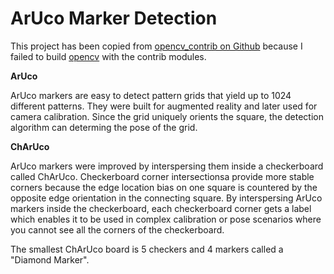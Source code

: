 ArUco Marker Detection
======================

This project has been copied from [opencv_contrib on Github](https://github.com/opencv/opencv_contrib) because I failed to build [opencv](https://github.com/opencv/opencv) with the contrib modules.

**ArUco**

ArUco markers are easy to detect pattern grids that yield up to 1024 different patterns. They were built for augmented reality and later used for camera calibration. Since the grid uniquely orients the square, the detection algorithm can determing the pose of the grid.

**ChArUco**

ArUco markers were improved by interspersing them inside a checkerboard called ChArUco. Checkerboard corner intersectionsa provide more stable corners because the edge location bias on one square is countered by the opposite edge orientation in the connecting square. By interspersing ArUco markers inside the checkerboard, each checkerboard corner gets a label which enables it to be used in complex calibration or pose scenarios where you cannot see all the corners of the checkerboard.

The smallest ChArUco board is 5 checkers and 4 markers called a "Diamond Marker".
